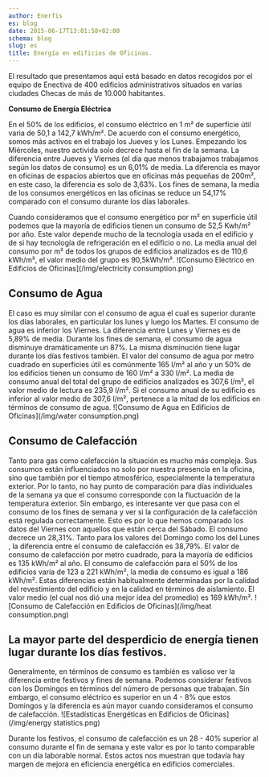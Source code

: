 ```yaml
---
author: Enerfis
es: blog
date: 2015-06-17T13:01:58+02:00
schema: blog
slug: es
title: Energía en edificios de Oficinas.
---
```


El resultado que presentamos aquí está basado en datos recogidos por el equipo de Enectiva de 400 edificios administrativos situados en varias ciudades Checas de más de 10.000 habitantes.

**Consumo de Energía Eléctrica**

En el 50% de los edificios, el consumo eléctrico en 1 m² de superficie útil varia de 50,1 a 142,7 kWh/m². De acuerdo con el consumo energético, somos más activos en el trabajo los Jueves y los Lunes. Empezando los Miércoles, nuestro activida solo decrece hasta el fin de la semana. La diferencia entre Jueves y Viernes (el día que menos trabajamos trabajamos según los datos de consumo) es un 6,01% de media. La diferencia es mayor en oficinas de espacios abiertos que en oficinas más pequeñas de 200m², en este caso, la diferencia es solo de 3,63%. Los fines de semana, la media de los consumos energéticos en las oficinas se reduce un 54,17% comparado con el consumo durante los días laborales.

Cuando consideramos que el consumo energético por m² en superficie útil podemos que la mayoría de edificios tienen un consumo de 52,5 Kwh/m² por año. Este valor depende mucho de la tecnología usada en el edificio y de si hay tecnología de refrigeración en el edificio o no. La media anual del consumo por m² de todos los grupos de edificios analizados es de 110,6 kWh/m², el valor medio del grupo es 90,5kWh/m².
![Consumo Eléctrico en Edificios de Oficinas](/img/electricity consumption.png)

## Consumo de Agua

El caso es muy similar con el consumo de agua el cual es superior durante los días laborales, en particular los lunes y luego los Martes. El consumo de agua es inferior los Viernes. La diferencia entre Lunes y Viernes es de 5,89% de media. Durante los fines de semana, el consumo de agua disminuye dramáticamente un 87%. La misma disminución tiene lugar durante los días festivos también.
El valor del consumo de agua por metro cuadrado en superficies útil es comúnmente 165 l/m² al año y un 50% de los edificios tienen un consumo de 160 l/m² a 330 l/m². La media de consumo anual del total del grupo de edificios analizados es 307,6 l/m², el valor medio de lectura es 235,9 l/m². Si el consumo anual de su edificio es inferior al valor medio de 307,6 l/m², pertenece a la mitad de los edificios en términos de consumo de agua.
![Consumo de Agua en Edificios de Oficinas](/img/water consumption.png)

## Consumo de Calefacción

Tanto para gas como calefacción la situación es  mucho más compleja. Sus consumos están influenciados no solo por nuestra presencia en la oficina, sino que también por el tiempo atmosférico, especialmente la temperatura exterior. Por lo tanto, no hay punto de comparación para días individuales de la semana ya que el consumo corresponde con la fluctuación de la temperatura exterior. Sin embargo, es interesante ver que pasa con el consumo de los fines de semana y ver si la configuración de la calefacción está regulada correctamente.
Esto es por lo que hemos comparado los datos del Viernes con aquellos que están cerca del Sábado. El consumo decrece un 28,31%. Tanto para los valores del Domingo como los del Lunes , la diferencia entre el consumo de calefacción es 38,79%. El valor de consumo de calefacción por metro cuadrado, para la mayoría de edificios es 135 kWh/m² al año. El consumo de calefacción para el 50% de los edificios varía de 123 a 221 kWh/m², la media de consumo es igual a 186 kWh/m². Estas diferencias están habitualmente determinadas por la calidad del revestimiento del edificio y en la calidad en términos de aislamiento. El valor medio (el cual nos dió una mejor idea del promedio) es 169 kWh/m².
![Consumo de Calefacción en Edificios de Oficinas](/img/heat consumption.png)

## La mayor parte del desperdicio de energía tienen lugar durante los días festivos.

Generalmente, en términos de consumo es también es valioso ver la diferencia entre festivos y fines de semana. Podemos considerar festivos con los Domingos en términos del número de personas que trabajan. Sin embargo, el consumo eléctrico es superior en un 4 - 8% que estos Domingos y la diferencia es aún mayor cuando consideramos el consumo de calefacción.
![Estadísticas Energéticas en Edificios de Oficinas](/img/energy statistics.png)

Durante los festivos, el consumo de calefacción es un 28 - 40% superior al consumo durante el fin de semana y este valor es por lo tanto comparable con un día laborable normal. Estos actos nos muestran que todavía hay margen de mejora en eficiencia energética en edificios comerciales.
